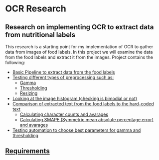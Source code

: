# OCR Research

## Research on implementing OCR to extract data from nutritional labels

This research is a starting point for my implementation of OCR to gather data from images of food labels. In this project we will examine the data from the food labels and extract it from the images. Project contains the following:
<a href='/readmefiles/Dietary AI Assistant.pdf'>
* Basic Pipeline to extract data from the food labels
* Testing different types of preprocessing such as:
    * Gamma
    * Thresholding
    * Resizing
* Looking at the image histogram (checking is bimodial or not)
* Comparison of extracted text from the food labels to the hard-coded text
    * Calculating character counts and avarages
    * Calculating SMAPE (Symmetric mean absolute percentage error) and avarages
* Testing automation to choose best parameters for gamma and thresholding 

## Requirements
